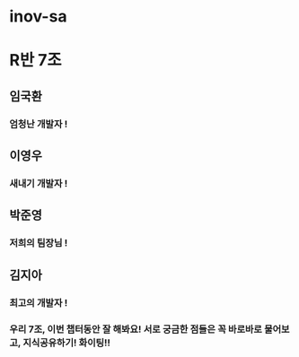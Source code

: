 # inov-sa

# R반 7조

## 임국환
### 엄청난 개발자 !
## 이영우
### 새내기 개발자 !
## 박준영
### 저희의 팀장님 !
## 김지아
### 최고의 개발자 !
### 우리 7조, 이번 챕터동안 잘 해봐요! 서로 궁금한 점들은 꼭 바로바로 물어보고, 지식공유하기! 화이팅!!
